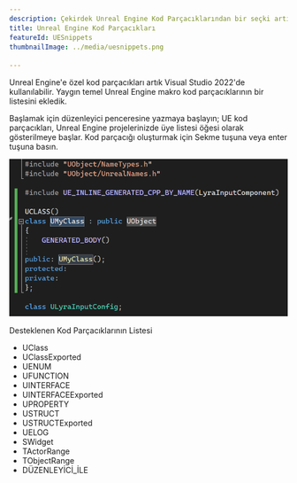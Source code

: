 ```yaml
---
description: Çekirdek Unreal Engine Kod Parçacıklarından bir seçki artık parmaklarınızın ucunda
title: Unreal Engine Kod Parçacıkları
featureId: UESnippets
thumbnailImage: ../media/uesnippets.png

---
```


Unreal Engine'e özel kod parçacıkları artık Visual Studio 2022'de kullanılabilir. Yaygın temel Unreal Engine makro kod parçacıklarının bir listesini ekledik. 

Başlamak için düzenleyici penceresine yazmaya başlayın; UE kod parçacıkları, Unreal Engine projelerinizde üye listesi öğesi olarak gösterilmeye başlar. Kod parçacığı oluşturmak için Sekme tuşuna veya enter tuşuna basın.

![UE Kod Parçacıkları](../media/uesnippets.png "UE Kod Parçacıkları Örneği")

Desteklenen Kod Parçacıklarının Listesi
- UClass
- UClassExported
- UENUM
- UFUNCTION
- UINTERFACE
- UINTERFACEExported
- UPROPERTY
- USTRUCT
- USTRUCTExported
- UELOG
- SWidget
- TActorRange
- TObjectRange
- DÜZENLEYİCİ_İLE
